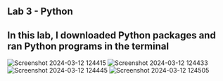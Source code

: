Lab 3 - Python
---
In this lab, I downloaded Python packages and ran Python programs in the terminal
---
![Screenshot 2024-03-12 124415](https://github.com/rjdesantis/design6/assets/123084804/0560d1e0-69e2-4be0-90c9-60301af8f8be)
![Screenshot 2024-03-12 124433](https://github.com/rjdesantis/design6/assets/123084804/fbf33c56-02da-489b-869c-8524a2cc91fb)
![Screenshot 2024-03-12 124445](https://github.com/rjdesantis/design6/assets/123084804/b8b98a66-3da2-4e11-b344-be66316b004b)
![Screenshot 2024-03-12 124505](https://github.com/rjdesantis/design6/assets/123084804/72475d53-1e38-4a69-810f-ee5a90b40765)

